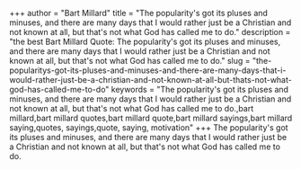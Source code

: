 +++
author = "Bart Millard"
title = "The popularity's got its pluses and minuses, and there are many days that I would rather just be a Christian and not known at all, but that's not what God has called me to do."
description = "the best Bart Millard Quote: The popularity's got its pluses and minuses, and there are many days that I would rather just be a Christian and not known at all, but that's not what God has called me to do."
slug = "the-popularitys-got-its-pluses-and-minuses-and-there-are-many-days-that-i-would-rather-just-be-a-christian-and-not-known-at-all-but-thats-not-what-god-has-called-me-to-do"
keywords = "The popularity's got its pluses and minuses, and there are many days that I would rather just be a Christian and not known at all, but that's not what God has called me to do.,bart millard,bart millard quotes,bart millard quote,bart millard sayings,bart millard saying,quotes, sayings,quote, saying, motivation"
+++
The popularity's got its pluses and minuses, and there are many days that I would rather just be a Christian and not known at all, but that's not what God has called me to do.
